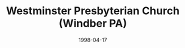 ---
date: &id001 1998-04-17
end_date: null
location:
  address: null
  city: Windber
  state: PA
minister:
- end: 2001-01-01
  name: Danny Olinger
  start: 1998-04-17
  type: Pastor
- end: 2007-01-01
  name: James Cassidy
  start: 2002-01-01
  type: Pastor
- end: 2015-01-01
  name: Robert McKelvey
  start: 2007-01-01
  type: Pastor
ministers:
- Danny Olinger
- James Cassidy
- Robert McKelvey
name: Westminster Presbyterian Church
names:
- end: 2015-01-01
  name: Westminster Presbyterian Church, OPC
  start: 1998-04-17
origination_date: *id001
raw_data: 'PA Windber


  Westminster Presbyterian Church, OPC  (April 17, 1998-2015)

  (moved from Johnstown in 2007)

  Pastors: Danny Olinger, 1998-2001

  James Cassidy, 2002-7

  Robert McKelvey, 2007-15

  '
received_from: null
states:
- PA
status:
  active: false
  end_date: 2015-01-01
  reason: null
  received_from: null
  withdrawal_to: null
title: Westminster Presbyterian Church (Windber PA)
year_established:
- 1998

---